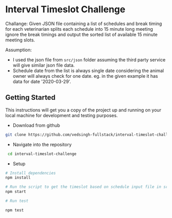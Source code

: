 # Interval Timeslot Challenge

Challange: Given JSON file containing a list of schedules and break timing for each veterinarian splits each schedule into 15 minute long meeting ignore the break timings and output the sorted list of available 15 minute meeting slots.


Assumption:
* I used the json file from ```src/json``` folder assuming the third party service will give similar json file data.
* Schedule date from the list is always single date considering the animal owner will always check for one date. eg. in the given example it has data for date '2020-03-29'.

## Getting Started
This instructions will get you a copy of the project up and running on your local machine for development and testing purposes.

* Download from github

```bash
git clone https://github.com/vedsingh-fullstack/interval-timeslot-challenge.git
```
* Navigate into the repository
```bash
 cd interval-timeslot-challenge
```

* Setup

```sh
# Install dependencies
npm install

# Run the script to get the timeslot based on schedule input file in src/json folder.
npm start

# Run test

npm test
```
